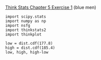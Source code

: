 [Think Stats Chapter 5 Exercise 1](http://greenteapress.com/thinkstats2/html/thinkstats2006.html#toc50) (blue men)

```
import scipy.stats
import numpy as np
import nsfg
import thinkstats2
import thinkplot

low = dist.cdf(177.8)    
high = dist.cdf(185.4)   
low, high, high-low

